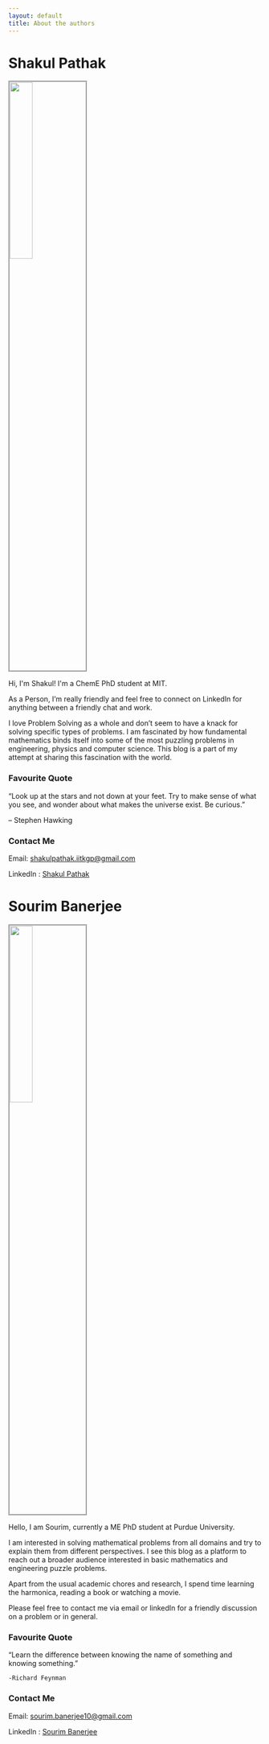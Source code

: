 ```yaml
---
layout: default
title: About the authors
---
```

# Shakul Pathak

<img class="profile-picture" src="{{site.baseurl}}/{{site.profile-picture}}" style="width:30%;border-style:groove">

Hi, I'm Shakul! I'm a ChemE PhD student at MIT.

As a Person, I’m really friendly and feel free to connect on LinkedIn for anything between a friendly chat and work.

I love Problem Solving as a whole and don’t seem to have a knack for solving specific types of problems. I am fascinated by how fundamental mathematics binds itself into
some of the most puzzling problems in engineering, physics and computer science. This blog is a part of my attempt at sharing this fascination with the world.

### Favourite Quote

“Look up at the stars and not down at your feet. Try to make sense of what you see, and wonder about what makes the universe exist. Be curious.”

 – Stephen Hawking


### Contact Me
Email: [shakulpathak.iitkgp@gmail.com](mailto:shakulpathak.iitkgp@gmail.com)


LinkedIn : [Shakul Pathak](https://www.linkedin.com/in/shakul-pathak/)

# Sourim Banerjee

<img class="profile-picture" src="../assets/profile2.jpeg" style="width:30%;border-style:groove">

Hello, I am Sourim, currently a ME PhD student at Purdue University.

I am interested in solving mathematical problems from all domains and try to explain them from different perspectives. I see this blog as a platform to reach out a broader audience interested in basic mathematics and engineering puzzle problems.

Apart from the usual academic chores and research, I spend time learning the harmonica, reading a book or watching a movie.

Please feel free to contact me via email or linkedIn for a friendly discussion on a problem or in general.

### Favourite Quote

“Learn the difference between knowing the name of something and knowing something.”

    -Richard Feynman

### Contact Me
Email: [sourim.banerjee10@gmail.com](mailto:sourim.banerjee10@gmail.com)


LinkedIn : [Sourim Banerjee](https://www.linkedin.com/in/sourim-banerjee10/)

